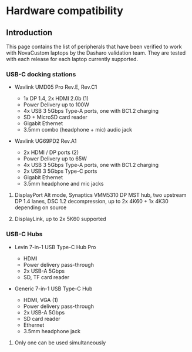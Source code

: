# Hardware compatibility

## Introduction

This page contains the list of peripherals that have been verified to work with
NovaCustom laptops by the Dasharo validation team. They are tested with each
release for each laptop currently supported.

### USB-C docking stations

<div class="annotate" markdown>

* Wavlink UMD05 Pro Rev.E, Rev.C1
    - 1x DP 1.4, 2x HDMI 2.0b (1)
    - Power Delivery up to 100W
    - 4x USB 3 5Gbps Type-A ports, one with BC1.2 charging
    - SD + MicroSD card reader
    - Gigabit Ethernet
    - 3.5mm combo (headphone + mic) audio jack

* Wavlink UG69PD2 Rev.A1
    - 2x HDMI / DP ports (2)
    - Power Delivery up to 65W
    - 4x USB 3 5Gbps Type-A ports, one with BC1.2 charging
    - 2x USB 3 5Gbps Type-C ports
    - Gigabit Ethernet
    - 3.5mm headphone and mic jacks

</div>

1. DisplayPort Alt mode, Synaptics VMM5310 DP MST hub, two upstream DP 1.4
   lanes, DSC 1.2 decompression, up to 2x 4K60 + 1x 4K30 depending on source

2. DisplayLink, up to 2x 5K60 supported

### USB-C Hubs

<div class="annotate" markdown>

* Levin 7-in-1 USB Type-C Hub Pro
    - HDMI
    - Power delivery pass-through
    - 2x USB-A 5Gbps
    - SD, TF card reader

* Generic 7-in-1 USB Type-C Hub
    - HDMI, VGA (1)
    - Power delivery pass-through
    - 2x USB-A 5Gbps
    - SD card reader
    - Ethernet
    - 3.5mm headphone jack

</div>

1. Only one can be used simultaneously
